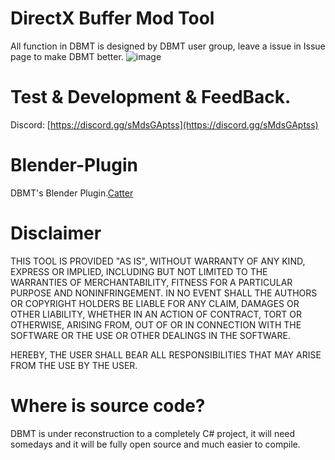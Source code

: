 # DirectX Buffer Mod Tool

All function in DBMT is designed by DBMT user group, leave a issue in Issue page to make DBMT better.
![image](https://github.com/user-attachments/assets/f12ee1a2-4c86-4354-a04f-44f8ff328742)

# Test & Development & FeedBack.
Discord: [https://discord.gg/sMdsGAptss](https://discord.gg/sMdsGAptss)

# Blender-Plugin
DBMT's Blender Plugin.[Catter](https://github.com/StarBobis/Catter)

# Disclaimer
THIS TOOL IS PROVIDED "AS IS", WITHOUT WARRANTY OF ANY KIND, EXPRESS OR IMPLIED, 
INCLUDING BUT NOT LIMITED TO THE WARRANTIES OF MERCHANTABILITY, 
FITNESS FOR A PARTICULAR PURPOSE AND NONINFRINGEMENT. 
IN NO EVENT SHALL THE AUTHORS OR COPYRIGHT HOLDERS BE LIABLE FOR ANY CLAIM, 
DAMAGES OR OTHER LIABILITY, WHETHER IN AN ACTION OF CONTRACT, TORT OR OTHERWISE, ARISING FROM,
OUT OF OR IN CONNECTION WITH THE SOFTWARE OR THE USE OR OTHER DEALINGS IN THE SOFTWARE.

HEREBY, THE USER SHALL BEAR ALL RESPONSIBILITIES THAT MAY ARISE FROM THE USE BY THE USER.
# Where is source code?
DBMT is under reconstruction to a completely C# project, it will need somedays and it will be fully open source and much easier to compile.
